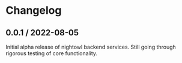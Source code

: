 # Changelog

## 0.0.1 / 2022-08-05

Initial alpha release of nightowl backend services. Still going through rigorous testing of core functionality.